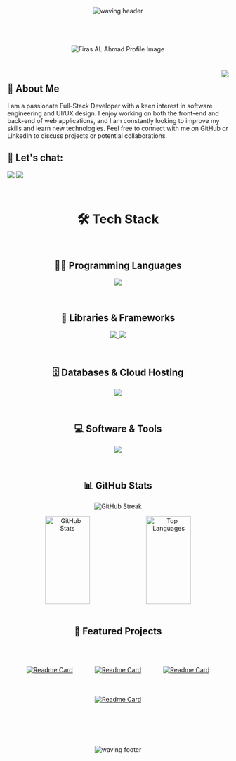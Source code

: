 <div align="center" style="padding-top: 30px; padding-bottom: 30px;">
    <img src="https://capsule-render.vercel.app/api?type=waving&height=130&tokyonight&color=#38bdae" alt="waving header" />
</div>

<div align="center" style="padding-top: 40px; padding-bottom: 40px;">
    <img src="https://github.com/user-attachments/assets/63168c89-8989-4d71-b05c-83ce97f89123" alt="Firas AL Ahmad Profile Image" />
</div>

<img align="right" src="https://visitor-badge.laobi.icu/badge?page_id=Firas-AL-Ahmad.visitor-badge&left_color=purple&right_color=blue&left_text=Hello%20Visitors"/>

## 💬 About Me

<p>
I am a passionate Full-Stack Developer with a keen interest in software engineering and UI/UX design. I enjoy working on both the front-end and back-end of web applications, and I am constantly looking to improve my skills and learn new technologies. Feel free to connect with me on GitHub or LinkedIn to discuss projects or potential collaborations.
</p>

## 🔗 Let's chat:

<p>
    <a href="https://www.linkedin.com/in/your-linkedin-profile/"><img src="https://img.shields.io/badge/LinkedIn-0077B5?style=for-the-badge&logo=linkedin&logoColor=white" /></a>
    <a href="https://github.com/Firas-AL-Ahmad"><img src="https://img.shields.io/badge/GitHub-181717?style=for-the-badge&logo=github&logoColor=white" /></a>
</p>

<br>

<h1 align="center" >
      🛠 Tech Stack
</h1>

<br>

<h2 align="center" >
      👨‍💻 Programming Languages
</h2>

<p align="center" >
  <a href="https://skillicons.dev">
    <img src="https://skillicons.dev/icons?i=cpp,cs,dart,html,css,js,ts" />
  </a>
</p>

<br>

<h2 align="center">
      🧰 Libraries & Frameworks
</h2>

<p align="center">
  <a href="https://skillicons.dev">
    <img src="https://skillicons.dev/icons?i=flutter,react,redux,vite,bootstrap,tailwind,sass"/>
    <img src="https://skillicons.dev/icons?i=npm,nodejs,express,jquery" />
  </a>
</p>

<br>

<h2 align="center">
      🗄️ Databases & Cloud Hosting
</h2>

<p align="center">
  <a href="https://skillicons.dev">
    <img src="https://skillicons.dev/icons?i=firebase,mongodb,mysql" />
  </a>
</p>
 
<br>

<h2 align="center">
    💻 Software & Tools
</h2>

<p align="center">
  <a href="https://skillicons.dev">
    <img src="https://skillicons.dev/icons?i=androidstudio,visualstudio,vscode,discord,figma,postman,git,github,gitlab,powershell,stackoverflow" />
  </a>
</p>
 
<br>

<h2 align="center">
    📊 GitHub Stats
</h2>

<p align="center">
    <img src="https://streak-stats.demolab.com?user=Firas-AL-Ahmad&theme=tokyonight" alt="GitHub Streak" />
</p>
 
 <div align="center">
    <img src="https://github-readme-stats.vercel.app/api?username=Firas-AL-Ahmad&theme=tokyonight&show_icons=true" alt="GitHub Stats" style=" width:45%; height: 200px;" />
    <img src="https://github-readme-stats.vercel.app/api/top-langs/?username=Firas-AL-Ahmad&theme=tokyonight&layout=compact" alt="Top Languages" style="width: 45%; height: 200px;" />
</div>

<br>
 
<h2 align="center">
    🌟 Featured Projects
</h2>

<div align="center" style="padding-top: 50px; padding-bottom: 50px;">
    <div style="display: flex; flex-wrap: wrap; justify-content: center; gap: 50px;">
        <a href="https://github.com/Firas-AL-Ahmad/training-website">
            <img src="https://github-readme-stats.vercel.app/api/pin/?username=Firas-AL-Ahmad&theme=tokyonight&repo=training-website" alt="Readme Card" />
        </a>
        <a href="https://github.com/Firas-AL-Ahmad/Training-Company-Website">
            <img src="https://github-readme-stats.vercel.app/api/pin/?username=Firas-AL-Ahmad&theme=tokyonight&repo=Training-Company-Website" alt="Readme Card" />
        </a>
        <a href="https://github.com/Firas-AL-Ahmad/TouYuby">
            <img src="https://github-readme-stats.vercel.app/api/pin/?username=Firas-AL-Ahmad&theme=tokyonight&repo=TouYuby" alt="Readme Card" />
        </a>
        <a href="https://github.com/Firas-AL-Ahmad/first-personal-website">
            <img src="https://github-readme-stats.vercel.app/api/pin/?username=Firas-AL-Ahmad&theme=tokyonight&repo=first-personal-website" alt="Readme Card" />
        </a>
    </div>
</div>

<br>

<div align="center" style="padding-top: 30px; padding-bottom: 30px;">
    <img src="https://capsule-render.vercel.app/api?type=waving&height=130&section=footer&color=#2f8b85" alt="waving footer" />
</div>
